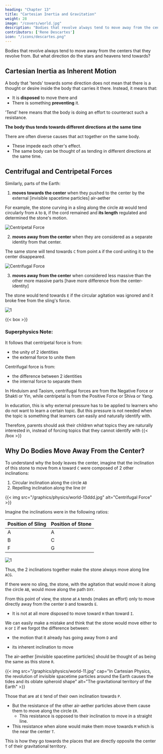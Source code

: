 ```yaml
---
heading: "Chapter 13"
title: "Cartesian Inertia and Gravitation"
weight: 28
image: "/covers/world.jpg"
description: "Bodies that revolve always tend to move away from the centers of the circles they describe"
contributors: ['Rene Descartes']
icon: "/icons/descartes.png"
---
```




Bodies that revolve always tend to move away from the centers that they revolve from. <!--  of the circles they describe.  --> But what direction do the stars and heavens tend towards?

<!-- Here, however, I must determine more specifically in what directions the parts of the matter of which the heavens and the stars are composed do tend.[54] -->


## Cartesian Inertia as Inherent Motion 

A body that 'tends' towards some direction does not mean that there is a thought or desire inside the body that carries it there. Instead, it means that:

- It is **disposed** to move there and
- There is something <!-- , whether it truly moves or, rather, some other body --> **preventing** it. <!-- It is principally in this last sense that I use the word "tend," because it seems to signify some effort and because -->

'Tend' here means that the body is doing an effort to counteract such a <!-- resis  presupposes some --> resistance. 

**The body thus tends towards different directions at the same time**

<!-- [according to different points of view.] -->

There are often diverse causes that act together on the same body. 
- These impede each other's effect.
- The same body can be thought of as tending in different directions at the same time. 


## Centrifugal and Centripetal Forces

Similarly, parts of the Earth:

1. **moves towards the center** when they pushed to the center by the external [invisible spacetime particles] air-aether

For example, the stone curving in a sling along the circle `AB` would tend circularly from `A` to `B`, if the cord remained and **its length** regulated and determined the stone's motion.

![Centripetal Force](/graphics/physics/world-13ccc.jpg)


2. **moves away from the center** when they are considered as a separate identity from that center.

<!-- ,alone  or when compared to more massive parts -->

The same stone will tend towards `C` from point `A` if the cord uniting it to the center disappeared. 

<!-- it were agitated alone [and ]. -->

![Centrifugal Force](/graphics/physics/world-13bbb.jpg)



3. **moves away from the center** when considered less massive than the other more massive parts [have more difference from the center-identity]

The stone would tend towards `E` if the circular agitation was ignored and it broke free from the sling's force. 

<!-- its energy were totally not affected or impeded by the sling.  -->

![1](/graphics/physics/world-13aaa.jpg)


<!-- > *Superphysics note: In Superphysics, this is the Law of Conservation of Idea applied to the Material Layer. Cartesian inertia and the creation of centrifugal forces therefore have their origin on that law -->

<!-- 2. **They move closer to its center** when one considers the force of the air-aether pushing them there*

> *Superphysics note: This means that centripetal forces have their origin outside of the identity. In this case, material centripetal forces is from the external spacetime exerting a force on the body. This is different from centrifugal forces which are inherent.  

In Superphysics, this is the Law of Conservation of Idea applied to the Material Layer. Cartesian inertia and the creation of centrifugal forces therefore have their origin on that law


3. **They move away from the center** if they are less  -->
<!-- due to those other bodies being influence of other more massive bodies [in the background].   -->
<!-- when one considers the force of the aethereal air -->


<!-- , and- move away from its center if one considers them . -->

<!-- ![AB curve](/graphics/physics/world13a.png) -->


{{< box >}}
### Superphysics Note:

It follows that centripetal force is from:
- the unity of 2 identities 
- the external force to unite them

Centrifugal force is from:
- the difference between 2 identities
- the internal force to separate them

In Hinduism and Taoism, centrifugal forces are from the Negative Force or Shakti or Yin, while centripetal is from the Positive Force or Shiva or Yang. 

In education, this is why external pressure has to be applied to learners who do not want to learn a certain topic. But this pressure is not needed when the topic is something that learners can easily and naturally identify with.

Therefore, parents should ask their children what topics they are naturally interested in, instead of forcing topics that they cannot identify with 
{{< /box >}}


<!-- both the resistance of the sling and the [background] agitation from other bodies are negated. -->
<!-- alone [without `D`] with its -->

<!-- , without considering the part of its agitation of which the effect is not impeded, one opposes the other part of it to the resistance that this sling continually makes to it. -->


## Why Do Bodies Move Away From the Center?

To understand why the body leaves the center, imagine that the inclination of this stone to move from `A` toward `C` were composed of 2 other inclinations:

1. Circular inclination along the circle `AB`
2. Repelling inclination along the line `DY`


{{< img src="/graphics/physics/world-13ddd.jpg" alt="Centrifugal Force" >}}


<!-- ### 3. Inertia from the Background Influence of Other Bodies -->


<!-- `VXY` -->

Imagine the inclinations were in the following ratios:

Position of Sling | Position of Stone
--- | ---
A | A
B | C
F | G

![1](/graphics/physics/world-13eee.jpg)


Thus, the 2 inclinations together make the stone always move along line `ACG`.

 <!-- a proportion that, if the stone were at the place of the sling marked `A` `V`  when the sling was at the place of the circle marked `A`, it should thereafter be at the place marked X when the sling is at B, and at the place marked Y when the sling is at `F`, and thus should always remain in the straight line `ACG`.  -->

<!-- - Then, knowing that one of the parts of its inclination (to wit, that which carries it along the circle AB) is in no way impeded by the sling, you will easily see that the stone meets resistance only for the other part (to wit, for that which would cause it to move along the line `DVXY` if it were not impeded).  -->


<!-- ### 2. Inertia Without the Influence from a Second Body -->

If there were no sling, the stone, with the agitation that would move it along the circle `AB`, would move along the path `DXY`.

<!-- - Then, knowing that one of the parts of its inclination (to wit, that which carries it along the circle AB) is in no way impeded by the sling, you will easily see that the stone meets resistance only for the other part (to wit, for that which would cause it to move along the line `DVXY` if it were not impeded).  -->

<!-- ### 1. Inertia Without Influence -->

From this point of view, the stone at `A` tends (makes an effort) only to move directly away from the center `D` and towards `E`.
- It is not at all more disposed to move toward `H` than toward `I`.

We can easily make a mistake and think that the stone would move either to `H` or `I` if we forgot the difference between:
- the motion that it already has going away from `D` and
 <!-- [unaffected by other bodies not D] and  -->
- its inherent inclination to move  
<!-- that remains with it [from D]. -->

<!-- 1. Straight line movement away (Law Conservation Idea)
2. Circular movement from gravity based on sling of 2nd object
3. Straying movement from Background influence   -->
<!-- alone [wit


## Spacetime Expansion

This stone is similar to the aetheral air that compose the heavens.
<!-- - The aethereal air that are at `E` tend of their own inclination only towards `P`. -->

The air-aether [invisible spacetime particles] should be thought of as being the same as this stone `R`.

{{< img src="/graphics/physics/world-11.jpg" cap="In Cartesian Physics, the revolution of invisible spacetime particles around the Earth causes the tides and its oblate spheroid shape" alt="The gravitational territory of the Earth" >}}

Those that are at `E` tend of their own inclination towards `P`.
<!-- Those that are at `E` tend of their own inclination toward `P`. -->

<!-- ![Black Holes](/graphics/physics/world-13fff.jpg) -->

- But the resistance of the other air-aether particles above them cause them to move along the circle `ER`.
  - This resistance is opposed to their inclination to move in a straight line. 
- This resistance when alone would make them move towards `M` which is the near the center `T`.

This is how they go towards the places that are directly opposite the center `T` of their gravitational territory.
